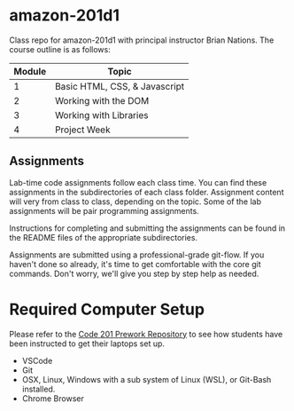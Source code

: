 # amazon-201d1

Class repo for amazon-201d1 with principal instructor Brian Nations.  The course outline is as follows:

Module       | Topic
-------------|---------------
1            | Basic HTML, CSS, & Javascript
2            | Working with the DOM
3            | Working with Libraries
4            | Project Week

## Assignments

Lab-time code assignments follow each class time. You can find these assignments in the subdirectories of each class folder. Assignment content will very from class to class, depending on the topic. Some of the lab assignments will be pair programming assignments.

Instructions for completing and submitting the assignments can be found in the README files of the appropriate subdirectories.

Assignments are submitted using a professional-grade git-flow. If you haven't done so already, it's time to get comfortable with the core git commands. Don't worry, we'll give you step by step help as needed.

# Required Computer Setup

Please refer to the [Code 201 Prework Repository](https://github.com/codefellows/code-201-prework) to see how students have been instructed to get their laptops set up.

* VSCode
* Git
* OSX, Linux, Windows with a sub system of Linux (WSL), or Git-Bash installed.
* Chrome Browser
